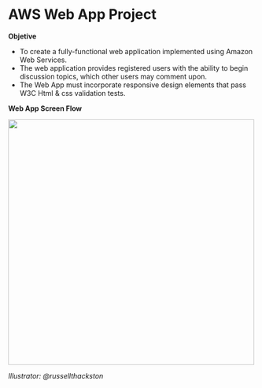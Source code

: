 # AWS Web App Project

**Objetive**
- To create a fully-functional web application implemented using Amazon Web Services.
- The web application provides registered users with the ability to begin discussion topics, which other users may comment upon.
- The Web App must incorporate responsive design elements that pass W3C Html & css validation tests.

**Web App Screen Flow** <br>

<img src="https://georgiasouthern.desire2learn.com/content/enforced/388490-19120.19122.201801/IT%205233%20Web%20App%20Screen%20Flow.jpg?d2lSessionVal=zy6bt6Cot6jPHyHyKRrZrtWJd&ou=388490" width="500" height="500">

*Illustrator: @russellthackston*

